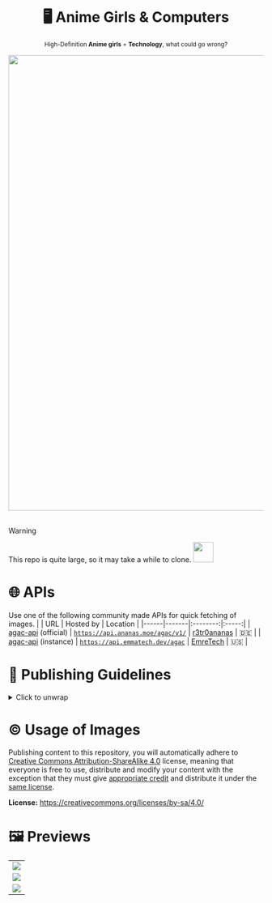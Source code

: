 <div align="center">

  # 🖥️ Anime Girls & Computers

  <sub>High-Definition **Anime girls** + **Technology**, what could go wrong?</sub>

  <img width="900px" src="https://api.ananas.moe/agac/v1/get/takina_holding_asus_motherboard?raw=false">

</div>

<br>

> [!WARNING]
> This repo is quite large, so it may take a while to clone. <img width="40px" src="https://github.com/user-attachments/assets/e387cd64-f4f5-47e9-a1b6-c71f8ebb47e5">

# 🌐 APIs
Use one of the following community made APIs for quick fetching of images.
| | URL | Hosted by | Location |
|------|-------|:--------:|:-----:|
| [agac-api](https://github.com/r3tr0ananas/agac-api) (official) | [``https://api.ananas.moe/agac/v1/``](https://api.ananas.moe/agac/v1/) | [r3tr0ananas](https://github.com/r3tr0ananas) | 🇩🇪 |
| [agac-api](https://github.com/r3tr0ananas/agac-api) (instance) | [``https://api.emmatech.dev/agac``](https://api.emmatech.dev/agac) | [EmreTech](https://github.com/EmreTech) | 🇺🇸 |

# 📰 Publishing Guidelines

<details>
  <summary>Click to unwrap</summary>

1. **No NSFW Content:** NSFW content is not permitted in accordance with the [Github Site Policy](https://docs.github.com/en/site-policy).

2. **Unique and Descriptive Image Names:** Ensure all images have unique file names and provide descriptive titles for clarity. (Extra details should go in the ``.toml`` file under tags.)

3. **Organized Folder Structure:** Place your images in folders that align with the subject matter, making it easier for others to find and reference them.

4. **Female Characters Only:** Please only include images featuring female characters, whether they are canonically female or visually appear as girls.

5. **Quality:** Images MUST be at least 1080p or over in resolution; please upscale your assets if necessary. We are glad to help, open an issue if you need any.

6. **Size:** Please try and keep your image below 5MB but **do not** exceed 10MB. We will question or even decline pull requests if images are too large.

7. **Allowed Formats:** PNG, JPEG / JPG, WEBP. Open an issue if you think we should allow a specific format.

</details>

# ©️ Usage of Images
Publishing content to this repository, you will automatically adhere to [Creative Commons Attribution-ShareAlike 4.0](https://creativecommons.org/licenses/by-sa/4.0/) license, meaning that everyone is free to use, distribute and modify your content with the exception that they must give [appropriate credit](https://creativecommons.org/licenses/by-sa/4.0/#ref-appropriate-credit) and distribute it under the [same license](https://creativecommons.org/licenses/by-sa/4.0/).

**License:** https://creativecommons.org/licenses/by-sa/4.0/

# 🖼️ Previews

<table align="center">
  <tr>
    <td align="center">
      <img src="https://api.ananas.moe/agac/v1/get/rikka_arch?raw=false">
    </td>
  </tr>
  <tr>
    <td align="center">
      <img src="https://api.ananas.moe/agac/v1/get/mashiro_shiina_fedora?raw=false">
    </td>
  </tr>
  <tr>
    <td align="center">
      <img src="https://api.ananas.moe/agac/v1/get/miyako_shikimori_fedora?raw=false">
    </td>
  </tr>
</table>
